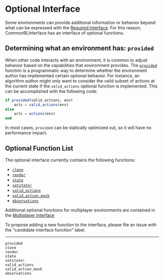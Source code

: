 # Optional Interface

Some environments can provide additional information or behavior beyond what can be expressed with the [Required Interface](@ref). For this reason, CommonRLInterface has an interface of optional functions.

## Determining what an environment has: `provided`

When other code interacts with an environment, it is common to adjust behavior based on the capabilities that environment provides. The [`provided`](@ref) function is a programmatic way to determine whether the environment author has implemented certain optional behavior. For instance, an algorithm author might only want to consider the valid subset of actions at the current state if the `valid_actions` optional function is implemented. This can be accomplished with the following code:
```julia
if provided(valid_actions, env)
    acts = valid_actions(env)
else
    acts = actions(env)
end
```
In most cases, `provided` can be statically optimized out, so it will have no performance impact.

## Optional Function List

The optional interface currently contains the following functions:

- [`clone`](@ref)
- [`render`](@ref)
- [`state`](@ref)
- [`setstate!`](@ref)
- [`valid_actions`](@ref)
- [`valid_action_mask`](@ref)
- [`observations`](@ref)

Additional optional functions for multiplayer environments are contained in the [Multiplayer Interface](@ref)

To propose adding a new function to the interface, please file an issue with the "candidate interface function" label.

------

```@docs
provided
clone
render
state
setstate!
valid_actions
valid_action_mask
observations
```
